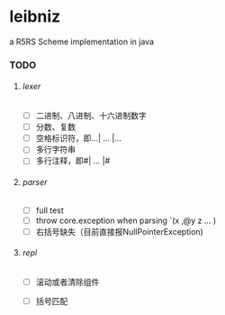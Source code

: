 # leibniz
 a R5RS Scheme implementation in java

### TODO

1. ###### lexer

   - [ ] 二进制、八进制、十六进制数字
   - [ ] 分数、复数
   - [ ] 空格标识符，即...| ... |...
   - [ ] 多行字符串
   - [ ] 多行注释，即#| ... |#
   
2. ###### parser
   
   - [ ] full test
   - [ ] throw core.exception when parsing `(x ,@y z ... )
   - [ ] 右括号缺失（目前直接报NullPointerException)
   
3. ###### repl
   
   - [ ] 滚动或者清除组件
   - [ ] 括号匹配
   